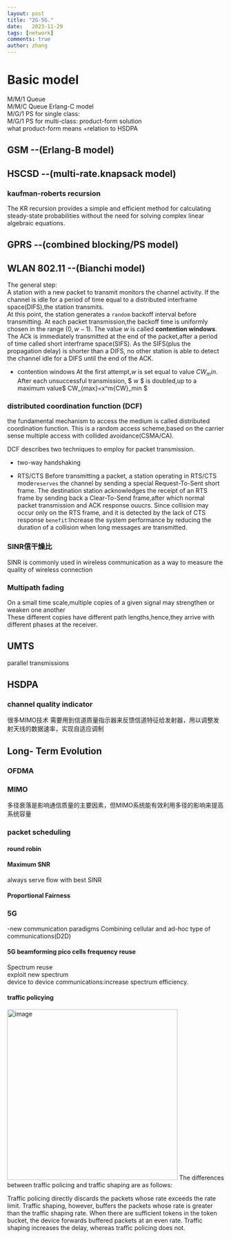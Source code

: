 ```yaml
---
layout: post
title: "2G-5G."
date:   2023-11-29
tags: [network]
comments: true
author: zhang
---
```




<!-- more -->
# Basic model
M/M/1 Queue  
M/M/C Queue Erlang-C model  
M/G/1 PS for single class:  
M/G/1 PS for multi-class: product-form solution  
what product-form means +relation to HSDPA  

## GSM  --(Erlang-B model)


## HSCSD --(multi-rate.knapsack model)

### kaufman-roberts recursion
The KR recursion provides a simple and efficient method for calculating steady-state probabilities without the need for solving complex linear algebraic equations.  
## GPRS --(combined blocking/PS model)

## WLAN 802.11 --(Bianchi model)
The general step:  
A station with a new packet to transmit monitors the channel activity. If the channel is idle for a period of time equal to a distributed interframe space(DIFS),the station transmits.  
At this point, the station generates a `random` backoff interval before transmitting. At each packet transmission,the backoff time is uniformly chosen in the range $(0,w-1)$. The value $w$ is called **contention 
windows**.   
The ACk is immediately transmitted at the end of the packet,after a period of time called short interframe space(SIFS). As the SIFS(plus the propagation delay) is shorter than a DIFS, no other station is able to detect the channel idle for a DIFS until the end of the ACK. 
- contention windows
At the first attempt,$w$ is set equal to value $CW_min$. After each unsuccessful transmission, $ w $ is doubled,up to a maximum value$ CW_{max}=x^m{CW}_min $

### distributed coordination function (DCF)
the fundamental mechanism to access the medium is called distributed coordination function. This is a random access scheme,based on the carrier sense multiple access with collided avoidance(CSMA/CA).

DCF describes two techniques to employ for packet transmission.  

- two-way handshaking

- RTS/CTS
Before transmitting a packet, a station operating in RTS/CTS mode`reserves` the channel by sending a special Request-To-Sent short frame. The destination station acknowledges the receipt of an RTS frame by sending back a Clear-To-Send frame,after which normal packet transmission and ACK response ouucrs.
Since collision may occur only on the RTS frame, and it is detected by the lack of CTS response
`benefit`:Increase the system performance by reducing the duration of a collision when long messages are transmitted. 
### SINR信干燥比
SINR is commonly used in wireless communication as a way to measure the quality of wireless connection

### Multipath fading
On a small time scale,multiple copies of a given signal may strengthen or weaken one another   
These different copies have different path lengths,hence,they arrive with different phases at the receiver.  



 ## UMTS
parallel transmissions

## HSDPA
### channel quality indicator
很多MIMO技术 需要用到信道质量指示器来反馈信道特征给发射器，用以调整发射天线的数据速率，实现自适应调制

 ## Long- Term Evolution
### OFDMA

 ### MIMO
 多径衰落是影响通信质量的主要因素，但MIMO系统能有效利用多径的影响来提高系统容量

### packet scheduling
#### round robin
#### Maximum SNR
always serve flow with best SINR  
#### Proportional Fairness

### 5G
-new communication paradigms
Combining cellular and ad-hoc type of communications(D2D)  
#### 5G beamforming pico cells frequency reuse
Spectrum reuse  
exploit new spectrum  
device to device communications:increase spectrum efficiency.  
#### traffic policying 
<img width="395" alt="image" src="https://github.com/zhang-mickey/zhang-mickey.github.io/assets/145342600/1fd4dc0e-6c05-4cbb-b31b-f4e63515bfcb">
The differences between traffic policing and traffic shaping are as follows:

Traffic policing directly discards the packets whose rate exceeds the rate limit. Traffic shaping, however, buffers the packets whose rate is greater than the traffic shaping rate. When there are sufficient tokens in the token bucket, the device forwards buffered packets at an even rate.
Traffic shaping increases the delay, whereas traffic policing does not.  





